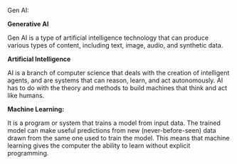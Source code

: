 Gen AI:

**Generative AI** 

Gen AI is a type of artificial intelligence technology that can produce various types of content, including text, image, audio, and synthetic data.

**Artificial Intelligence**

AI is a branch of computer science that deals with the creation of intelligent agents, and are systems that can reason, learn, and act autonomously.
AI has to do with the theory and methods to build machines that think and act like humans.

**Machine Learning:**

It is a program or system that trains a model from input data.
The trained model can make useful predictions from new (never-before-seen) data drawn from the same one used to train the model.
This means that machine learning gives the computer the ability to learn without explicit programming.

